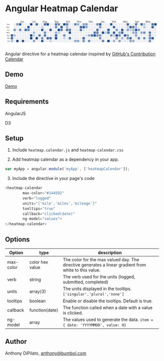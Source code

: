 # Angular Heatmap Calendar
![Heatmap Calendar](screenshot.png)


Angular directive for a heatmap calendar inspired by [GitHub's Contribution Calendar](https://help.github.com/articles/viewing-contributions-on-your-profile/#contributions-calendar)


## Demo
[Demo](https://jsfiddle.net/Anthony780/9Lkzspb0/)  

## Requirements
AngularJS

D3

## Setup
1. Include `heatmap.calendar.js` and `heatmap-calendar.css`

2. Add heatmap calendar as a dependency in your app.

```javascript
var myApp = angular.module('myApp', ['heatmapCalendar']);
```

3. Include the directive in your page's code

```javascript
<heatmap-calendar 
        max-color="#144592" 
        verb="logged" 
        units="['mile','miles','mileage']" 
        tooltips="true" 
        callback="clicked(date)" 
        ng-model="values">
</heatmap-calendar>
```

## Options


| Option        | type           | description  |
| ------------- | ------------- | ----- |
| max-color | color hex value | The color for the max valued day. The directive generates a linear gradient from white to this value. |
| verb | string | The verb used for the units (logged, submitted, completed) |
| units | array(3) | The units displayed in the tooltips. `['singular','plural','none']`|
| tooltips | boolean | Enable or disable the tooltips. Default is true. |
| callback | function(date) | The function called when a date with a value is clicked. | 
| ng-model | array | The values used to generate the data. `item = { date: 'YYYYMMDD', value: 0}` |



## Author
Anthony DiPilato, anthony@bumbol.com
